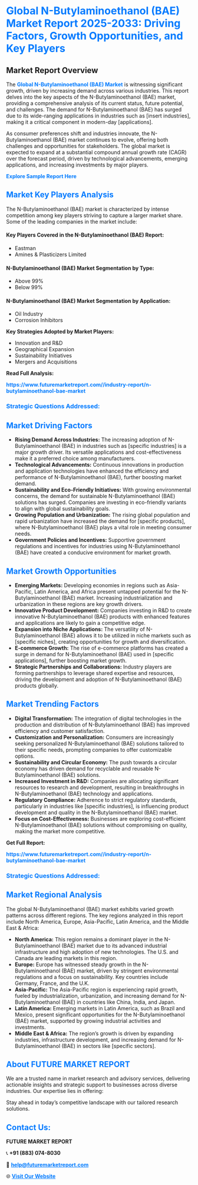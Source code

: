 <h1 style="color: #007BFF;">Global N-Butylaminoethanol (BAE) Market Report 2025-2033: Driving Factors, Growth Opportunities, and Key Players</h1>

<section id="overview">
<h2>Market Report Overview</h2>
<p>The <a href="https://www.futuremarketreport.com//industry-report/n-butylaminoethanol-bae-market" style="color: #007BFF; text-decoration: none;"><strong>Global N-Butylaminoethanol (BAE) Market</strong></a> is witnessing significant growth, driven by increasing demand across various industries. This report delves into the key aspects of the N-Butylaminoethanol (BAE) market, providing a comprehensive analysis of its current status, future potential, and challenges. The demand for N-Butylaminoethanol (BAE) has surged due to its wide-ranging applications in industries such as [insert industries], making it a critical component in modern-day [applications].</p>
<p>As consumer preferences shift and industries innovate, the N-Butylaminoethanol (BAE) market continues to evolve, offering both challenges and opportunities for stakeholders. The global market is expected to expand at a substantial compound annual growth rate (CAGR) over the forecast period, driven by technological advancements, emerging applications, and increasing investments by major players.</p>
</section>

<section id="overview">
<p><a href="https://www.futuremarketreport.com//request-sample/reportId=47208" style="color: #007BFF; text-decoration: none;"><strong>Explore Sample Report Here</strong></a></p>
</section>

<section id="key-players">
<h2 style="color: #007BFF;">Market Key Players Analysis</h2>
<p>The N-Butylaminoethanol (BAE) market is characterized by intense competition among key players striving to capture a larger market share. Some of the leading companies in the market include:</p>
<h4>Key Players Covered in the N-Butylaminoethanol (BAE) Report:</h4>
<ul><li>Eastman</li><li>Amines &amp; Plasticizers Limited</li></ul>
<h4>N-Butylaminoethanol (BAE) Market Segmentation by Type:</h4>
<ul><li>Above 99%</li><li>Below 99%</li></ul>

<h4>N-Butylaminoethanol (BAE) Market Segmentation by Application:</h4>
<ul><li>Oil Industry</li><li>Corrosion Inhibitors</li></ul>
<p><strong>Key Strategies Adopted by Market Players:</strong></p>
<ul>
<li>Innovation and R&D</li>
<li>Geographical Expansion</li>
<li>Sustainability Initiatives</li>
<li>Mergers and Acquisitions</li>
</ul>
</section>

<section>
<p><strong>Read Full Analysis: </strong></p><a href="https://www.futuremarketreport.com//industry-report/n-butylaminoethanol-bae-market" style="color: #007BFF; text-decoration: none;"><strong>https://www.futuremarketreport.com//industry-report/n-butylaminoethanol-bae-market</strong></a>
<h3 style="color: #007BFF;">Strategic Questions Addressed:</h3>
</section>

<section id="driving-factors">
<h2 style="color: #007BFF;">Market Driving Factors</h2>
<ul>
<li><strong>Rising Demand Across Industries:</strong> The increasing adoption of N-Butylaminoethanol (BAE) in industries such as [specific industries] is a major growth driver. Its versatile applications and cost-effectiveness make it a preferred choice among manufacturers.</li>
<li><strong>Technological Advancements:</strong> Continuous innovations in production and application technologies have enhanced the efficiency and performance of N-Butylaminoethanol (BAE), further boosting market demand.</li>
<li><strong>Sustainability and Eco-Friendly Initiatives:</strong> With growing environmental concerns, the demand for sustainable N-Butylaminoethanol (BAE) solutions has surged. Companies are investing in eco-friendly variants to align with global sustainability goals.</li>
<li><strong>Growing Population and Urbanization:</strong> The rising global population and rapid urbanization have increased the demand for [specific products], where N-Butylaminoethanol (BAE) plays a vital role in meeting consumer needs.</li>
<li><strong>Government Policies and Incentives:</strong> Supportive government regulations and incentives for industries using N-Butylaminoethanol (BAE) have created a conducive environment for market growth.</li>
</ul>
</section>

<section id="growth-opportunities">
<h2 style="color: #007BFF;">Market Growth Opportunities</h2>
<ul>
<li><strong>Emerging Markets:</strong> Developing economies in regions such as Asia-Pacific, Latin America, and Africa present untapped potential for the N-Butylaminoethanol (BAE) market. Increasing industrialization and urbanization in these regions are key growth drivers.</li>
<li><strong>Innovative Product Development:</strong> Companies investing in R&D to create innovative N-Butylaminoethanol (BAE) products with enhanced features and applications are likely to gain a competitive edge.</li>
<li><strong>Expansion into Niche Applications:</strong> The versatility of N-Butylaminoethanol (BAE) allows it to be utilized in niche markets such as [specific niches], creating opportunities for growth and diversification.</li>
<li><strong>E-commerce Growth:</strong> The rise of e-commerce platforms has created a surge in demand for N-Butylaminoethanol (BAE) used in [specific applications], further boosting market growth.</li>
<li><strong>Strategic Partnerships and Collaborations:</strong> Industry players are forming partnerships to leverage shared expertise and resources, driving the development and adoption of N-Butylaminoethanol (BAE) products globally.</li>
</ul>
</section>

<section id="trending-factors">
<h2 style="color: #007BFF;">Market Trending Factors</h2>
<ul>
<li><strong>Digital Transformation:</strong> The integration of digital technologies in the production and distribution of N-Butylaminoethanol (BAE) has improved efficiency and customer satisfaction.</li>
<li><strong>Customization and Personalization:</strong> Consumers are increasingly seeking personalized N-Butylaminoethanol (BAE) solutions tailored to their specific needs, prompting companies to offer customizable options.</li>
<li><strong>Sustainability and Circular Economy:</strong> The push towards a circular economy has driven demand for recyclable and reusable N-Butylaminoethanol (BAE) solutions.</li>
<li><strong>Increased Investment in R&D:</strong> Companies are allocating significant resources to research and development, resulting in breakthroughs in N-Butylaminoethanol (BAE) technology and applications.</li>
<li><strong>Regulatory Compliance:</strong> Adherence to strict regulatory standards, particularly in industries like [specific industries], is influencing product development and quality in the N-Butylaminoethanol (BAE) market.</li>
<li><strong>Focus on Cost-Effectiveness:</strong> Businesses are exploring cost-efficient N-Butylaminoethanol (BAE) solutions without compromising on quality, making the market more competitive.</li>
</ul>
</section>

<section>
<p><strong>Get Full Report: </strong></p><a href="https://www.futuremarketreport.com//industry-report/n-butylaminoethanol-bae-market" style="color: #007BFF; text-decoration: none;"><strong>https://www.futuremarketreport.com//industry-report/n-butylaminoethanol-bae-market</strong></a>
<h3 style="color: #007BFF;">Strategic Questions Addressed:</h3>
</section>


<section id="regional-analysis">
<h2 style="color: #007BFF;">Market Regional Analysis</h2>
<p>The global N-Butylaminoethanol (BAE) market exhibits varied growth patterns across different regions. The key regions analyzed in this report include North America, Europe, Asia-Pacific, Latin America, and the Middle East & Africa:</p>
<ul>
<li><strong>North America:</strong> This region remains a dominant player in the N-Butylaminoethanol (BAE) market due to its advanced industrial infrastructure and high adoption of new technologies. The U.S. and Canada are leading markets in this region.</li>
<li><strong>Europe:</strong> Europe has witnessed steady growth in the N-Butylaminoethanol (BAE) market, driven by stringent environmental regulations and a focus on sustainability. Key countries include Germany, France, and the U.K.</li>
<li><strong>Asia-Pacific:</strong> The Asia-Pacific region is experiencing rapid growth, fueled by industrialization, urbanization, and increasing demand for N-Butylaminoethanol (BAE) in countries like China, India, and Japan.</li>
<li><strong>Latin America:</strong> Emerging markets in Latin America, such as Brazil and Mexico, present significant opportunities for the N-Butylaminoethanol (BAE) market, supported by growing industrial activities and investments.</li>
<li><strong>Middle East & Africa:</strong> The region’s growth is driven by expanding industries, infrastructure development, and increasing demand for N-Butylaminoethanol (BAE) in sectors like [specific sectors].</li>
</ul>
</section>

<footer>
<h2 style="color: #007BFF;">About FUTURE MARKET REPORT</h2>
<p>We are a trusted name in market research and advisory services, delivering actionable insights and strategic support to businesses across diverse industries. Our expertise lies in offering:</p>

<p>Stay ahead in today’s competitive landscape with our tailored research solutions.</p>

<h2 style="color: #007BFF;">Contact Us:</h2>
<p><strong>FUTURE MARKET REPORT</strong></p>
<p>📞 <strong>+91 (883) 074-8030</strong></p>
<p>📧 <strong><a href="mailto:help@futuremarketreport.com" style="color: #007BFF;">help@futuremarketreport.com</a></strong></p>
<p>🌐 <strong><a href="https://www.futuremarketreport.com/" style="color: #007BFF;">Visit Our Website</a></strong></p>
</footer>